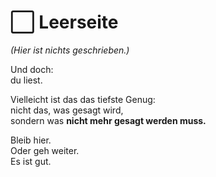 # ⬜ Leerseite

*(Hier ist nichts geschrieben.)*

Und doch:  
du liest.

Vielleicht ist das das tiefste Genug:  
nicht das, was gesagt wird,  
sondern was **nicht mehr gesagt werden muss.**

Bleib hier.  
Oder geh weiter.  
Es ist gut.
